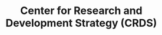---
dateStart: 2010-03-09
dateEnd: 2010-03-10
title: "Center for Research and Development Strategy (CRDS)"
venue: "Japan Science and Technology Agency"
organizer: "Asako Okamura, Katy Börner"
credit:
city: Tokyo
state:
country: Japan
pdfLink:
venueImages:
---